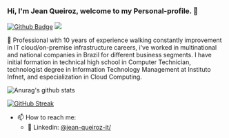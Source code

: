 ### Hi, I'm Jean Queiroz, welcome to my Personal-profile. 👋
[![Github Badge](https://img.shields.io/badge/-Github-000?style=flat-square&logo=Github&logoColor=white&link=https://github.com/nymalone)](https://github.com/jcqueiroz)
![](https://komarev.com/ghpvc/?username=jcqueiroz&color=blueviolet)

🚀 Professional with 10 years of experience walking constantly improvement in IT cloud/on-premise infrastructure careers, i've worked in multinational and national companies in Brazil for different business segments. I have initial formation in technical high school in Computer Technician, technologist degree in Information Technology Management at Instituto Infnet, and especialization in Cloud Computing.


![Anurag's github stats](https://github-readme-stats.vercel.app/api?username=jcqueiroz&count_private=true&show_icons=true&theme=chartreuse-dark)

<!--![Top Langs](https://github-readme-stats.vercel.app/api/top-langs/?username=jcqueiroz&show_icons=true&langs_count=8&layout=compact&theme=chartreuse-dark) !-->

[![GitHub Streak](https://github-readme-streak-stats.herokuapp.com?user=jcqueiroz&theme=chartreuse-dark&date_format=M%20j%5B%2C%20Y%5D)](https://git.io/streak-stats)


- 📫 How to reach me: 
    - 💼 Linkedin: [@jean-queiroz-it/](https://www.linkedin.com/in/jean-queiroz-it)

